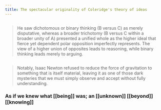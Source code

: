 ```yaml
---
title: The spectacular originality of Coleridge's theory of ideas
---
```


##
> He saw dichotomous or binary thinking (B versus C) as merely disputative, whereas a broader trichotomy (B versus C within a broader unity of A) presented a unified whole as the higher ideal that fierce yet dependent polar opposition imperfectly represents. The view of a higher union of opposites leads to reasoning, while binary thinking leads merely to arguing.
## 
> Notably, Isaac Newton refused to reduce the force of gravitation to something that is itself material, leaving it as one of those dark mysteries that we must simply observe and accept without fully understanding.
### As if we knew what [[being]] was; an [[unknown]] [[beyond]] [[knowing]]

